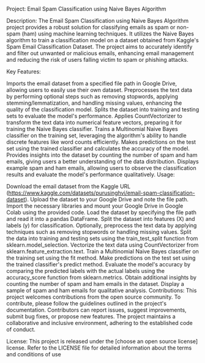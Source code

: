 Project: Email Spam Classification using Naive Bayes Algorithm

Description:
The Email Spam Classification using Naive Bayes Algorithm  project provides a robust solution for classifying emails as spam or non-spam (ham) using machine learning techniques. It utilizes the Naive Bayes algorithm to train a classification model on a dataset obtained from Kaggle's Spam Email Classification Dataset. The project aims to accurately identify and filter out unwanted or malicious emails, enhancing email management and reducing the risk of users falling victim to spam or phishing attacks.

Key Features:

Imports the email dataset from a specified file path in Google Drive, allowing users to easily use their own dataset.
Preprocesses the text data by performing optional steps such as removing stopwords, applying stemming/lemmatization, and handling missing values, enhancing the quality of the classification model.
Splits the dataset into training and testing sets to evaluate the model's performance.
Applies CountVectorizer to transform the text data into numerical feature vectors, preparing it for training the Naive Bayes classifier.
Trains a Multinomial Naive Bayes classifier on the training set, leveraging the algorithm's ability to handle discrete features like word counts efficiently.
Makes predictions on the test set using the trained classifier and calculates the accuracy of the model.
Provides insights into the dataset by counting the number of spam and ham emails, giving users a better understanding of the data distribution.
Displays example spam and ham emails, allowing users to observe the classification results and evaluate the model's performance qualitatively.
Usage:

Download the email dataset from the Kaggle URL (https://www.kaggle.com/datasets/purusinghvi/email-spam-classification-dataset).
Upload the dataset to your Google Drive and note the file path.
Import the necessary libraries and mount your Google Drive in Google Colab using the provided code.
Load the dataset by specifying the file path and read it into a pandas DataFrame.
Split the dataset into features (X) and labels (y) for classification.
Optionally, preprocess the text data by applying techniques such as removing stopwords or handling missing values.
Split the data into training and testing sets using the train_test_split function from sklearn.model_selection.
Vectorize the text data using CountVectorizer from sklearn.feature_extraction.text.
Train a Multinomial Naive Bayes classifier on the training set using the fit method.
Make predictions on the test set using the trained classifier's predict method.
Evaluate the model's accuracy by comparing the predicted labels with the actual labels using the accuracy_score function from sklearn.metrics.
Obtain additional insights by counting the number of spam and ham emails in the dataset.
Display a sample of spam and ham emails for qualitative analysis.
Contributions:
This project welcomes contributions from the open source community. To contribute, please follow the guidelines outlined in the project's documentation. Contributors can report issues, suggest improvements, submit bug fixes, or propose new features. The project maintains a collaborative and inclusive environment, adhering to the established code of conduct.

License:
This project is released under the [choose an open source license] license. Refer to the LICENSE file for detailed information about the terms and conditions of use

